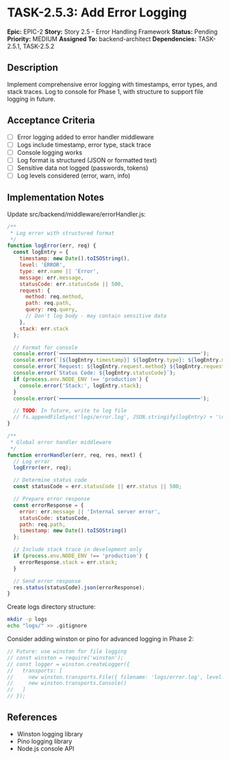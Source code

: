# TASK-2.5.3: Add Error Logging

**Epic:** EPIC-2
**Story:** Story 2.5 - Error Handling Framework
**Status:** Pending
**Priority:** MEDIUM
**Assigned To:** backend-architect
**Dependencies:** TASK-2.5.1, TASK-2.5.2

## Description

Implement comprehensive error logging with timestamps, error types, and stack traces. Log to console for Phase 1, with structure to support file logging in future.

## Acceptance Criteria

- [ ] Error logging added to error handler middleware
- [ ] Logs include timestamp, error type, stack trace
- [ ] Console logging works
- [ ] Log format is structured (JSON or formatted text)
- [ ] Sensitive data not logged (passwords, tokens)
- [ ] Log levels considered (error, warn, info)

## Implementation Notes

Update src/backend/middleware/errorHandler.js:

```javascript
/**
 * Log error with structured format
 */
function logError(err, req) {
  const logEntry = {
    timestamp: new Date().toISOString(),
    level: 'ERROR',
    type: err.name || 'Error',
    message: err.message,
    statusCode: err.statusCode || 500,
    request: {
      method: req.method,
      path: req.path,
      query: req.query,
      // Don't log body - may contain sensitive data
    },
    stack: err.stack
  };

  // Format for console
  console.error('━━━━━━━━━━━━━━━━━━━━━━━━━━━━━━━━━━━━━━━━━━━━━━');
  console.error(`[${logEntry.timestamp}] ${logEntry.type}: ${logEntry.message}`);
  console.error(`Request: ${logEntry.request.method} ${logEntry.request.path}`);
  console.error(`Status Code: ${logEntry.statusCode}`);
  if (process.env.NODE_ENV !== 'production') {
    console.error('Stack:', logEntry.stack);
  }
  console.error('━━━━━━━━━━━━━━━━━━━━━━━━━━━━━━━━━━━━━━━━━━━━━━');

  // TODO: In future, write to log file
  // fs.appendFileSync('logs/error.log', JSON.stringify(logEntry) + '\n');
}

/**
 * Global error handler middleware
 */
function errorHandler(err, req, res, next) {
  // Log error
  logError(err, req);

  // Determine status code
  const statusCode = err.statusCode || err.status || 500;

  // Prepare error response
  const errorResponse = {
    error: err.message || 'Internal server error',
    statusCode: statusCode,
    path: req.path,
    timestamp: new Date().toISOString()
  };

  // Include stack trace in development only
  if (process.env.NODE_ENV !== 'production') {
    errorResponse.stack = err.stack;
  }

  // Send error response
  res.status(statusCode).json(errorResponse);
}
```

Create logs directory structure:
```bash
mkdir -p logs
echo "logs/" >> .gitignore
```

Consider adding winston or pino for advanced logging in Phase 2:
```javascript
// Future: use winston for file logging
// const winston = require('winston');
// const logger = winston.createLogger({
//   transports: [
//     new winston.transports.File({ filename: 'logs/error.log', level: 'error' }),
//     new winston.transports.Console()
//   ]
// });
```

## References

- Winston logging library
- Pino logging library
- Node.js console API
